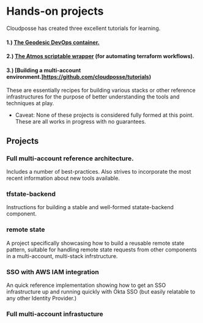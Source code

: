 # Hands-on projects

Cloudposse has created three excellent tutorials for learning. 
#### 1.) [The Geodesic DevOps container.](https://github.com/cloudposse/tutorials)
#### 2.) [The Atmos scriptable wrapper](https://github.com/cloudposse/tutorials) (for automating terraform workflows). 
#### 3.) [Building a multi-account environment.]https://github.com/cloudposse/tutorials) 

These are essentially recipes for building various stacks or other reference infrastructures for the purpose of better understanding the tools and techniques at play. 

* Caveat:  None of these projects is considered fully formed at this point. These are all works in progress with no guarantees.

## Projects

### Full multi-account reference architecture.  
Includes a number of best-practices. Also strives to incorporate the most recent information about new tools available. 

### tfstate-backend
Instructions for building a stable and well-formed statate-backend component. 

### remote state 
A project specifically showcasing how to build a reusable remote state pattern, suitable for handling remote state requests from other components in a multi-account, multi-stack infrstructure. 

### SSO with AWS IAM integration
An quick reference implementation showing how to get an SSO infrastructure up and running quickly with Okta SSO (but easily relatable to any other Identity Provider.)

### Full multi-account infrastucture

